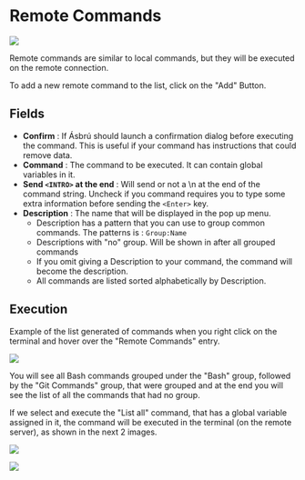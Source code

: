 # Remote Commands

![](images/rc1.png)

Remote commands are similar to local commands, but they will be executed on the
remote connection.

To add a new remote command to the list, click on the "Add" Button.

## Fields

- **Confirm** : If Ásbrú should launch a confirmation dialog before executing
  the command. This is useful if your command has instructions that could remove
  data.
- **Command** : The command to be executed. It can contain global variables in
  it.
- **Send `<INTRO>` at the end** : Will send or not a \n at the end of the
  command string. Uncheck if you command requires you to type some extra
  information before sending the `<Enter>` key.
- **Description** : The name that will be displayed in the pop up menu.
  - Description has a pattern that you can use to group common commands. The
    patterns is : `Group:Name`
  - Descriptions with "no" group. Will be shown in after all grouped commands
  - If you omit giving a Description to your command, the command will become
    the description.
  - All commands are listed sorted alphabetically by Description.

## Execution

Example of the list generated of commands when you right click on the terminal
and hover over the "Remote Commands" entry.

![](images/rc2.png)

You will see all Bash commands grouped under the "Bash" group, followed by the
"Git Commands" group, that were grouped and at the end you will see the list of
all the commands that had no group.

If we select and execute the "List all" command, that has a global variable
assigned in it, the command will be executed in the terminal (on the remote
server), as shown in the next 2 images.

![](images/rc3.png)

![](images/rc4.png)

